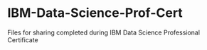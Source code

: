 # IBM-Data-Science-Prof-Cert
Files for sharing completed during IBM Data Science Professional Certificate

